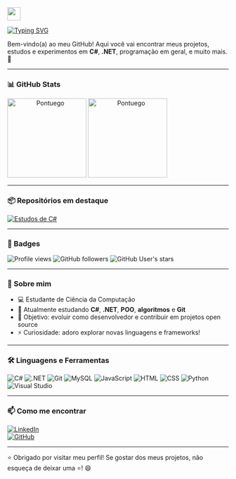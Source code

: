 <img align="center" src="https://raw.githubusercontent.com/kaueMarques/kaueMarques/master/hi.gif" height="30px">

[![Typing SVG](https://readme-typing-svg.demolab.com/?font=Fira+Code&pause=1000&color=8200DB&width=435&lines=Olá!+Muito+prazer+😁;Me+chamo+João+Augusto+👌)](https://git.io/typing-svg)

Bem-vindo(a) ao meu GitHub! Aqui você vai encontrar meus projetos, estudos e experimentos em **C#**, **.NET**, programação em geral, e muito mais. 🚀

---

### 📊 GitHub Stats

<div style="display: inline-block;" align="center">
  <img height="180em" src="https://github-readme-stats.vercel.app/api?username=Pontuego&show_icons=true&theme=midnight-purple" alt="Pontuego" />
  <img height="180em" src="https://github-readme-stats.vercel.app/api/top-langs?username=Pontuego&show_icons=true&locale=en&layout=compact&theme=midnight-purple" alt="Pontuego" />
</div>

---

### 📦 Repositórios em destaque

[![Estudos de C#](https://github-readme-stats.vercel.app/api/pin/?username=Pontuego&repo=Estudos-de-C-Sharp&theme=midnight-purple)](https://github.com/Pontuego/Estudos-de-C-Sharp)

---

### 📛 Badges

![Profile views](https://komarev.com/ghpvc/?username=Pontuego&color=blueviolet)
![GitHub followers](https://img.shields.io/github/followers/Pontuego?style=social)
![GitHub User's stars](https://img.shields.io/github/stars/Pontuego?affiliations=OWNER%2CCOLLABORATOR%2CORGANIZATION_MEMBER&style=social)

---

### 💬 Sobre mim

- 💻 Estudante de Ciência da Computação  
- 🌱 Atualmente estudando **C#**, **.NET**, **POO**, **algoritmos** e **Git**  
- 🎯 Objetivo: evoluir como desenvolvedor e contribuir em projetos open source  
- ⚡ Curiosidade: adoro explorar novas linguagens e frameworks!

---

### 🛠️ Linguagens e Ferramentas

![C#](https://img.shields.io/badge/C%23-%23239120.svg?style=for-the-badge&logo=csharp&logoColor=white)
![.NET](https://img.shields.io/badge/.NET-%23239120.svg?style=for-the-badge&logo=.net&logoColor=white)
![Git](https://img.shields.io/badge/Git-F1502F?style=for-the-badge&logo=git&logoColor=white)
![MySQL](https://img.shields.io/badge/MySQL-4479A1?style=for-the-badge&logo=mysql&logoColor=white)
![JavaScript](https://img.shields.io/badge/JavaScript-F7DF1E?style=for-the-badge&logo=javascript&logoColor=black)
![HTML](https://img.shields.io/badge/HTML-E34F26?style=for-the-badge&logo=html5&logoColor=white)
![CSS](https://img.shields.io/badge/CSS-1572B6?style=for-the-badge&logo=css3&logoColor=white)
![Python](https://img.shields.io/badge/Python-3776AB?style=for-the-badge&logo=python&logoColor=white)
![Visual Studio](https://img.shields.io/badge/Visual%20Studio-5C2D91?style=for-the-badge&logo=visualstudio&logoColor=white)

---

### 📫 Como me encontrar

[![LinkedIn](https://img.shields.io/badge/LinkedIn-blue?logo=linkedin&logoColor=white)](https://www.linkedin.com/in/jo%C3%A3o-augusto-cardoso-dos-reis-da-silva-493552357/)  
[![GitHub](https://img.shields.io/badge/GitHub-100000?logo=github&logoColor=white)](https://github.com/Pontuego)

---

⭐ Obrigado por visitar meu perfil! Se gostar dos meus projetos, não esqueça de deixar uma ⭐! 😄
